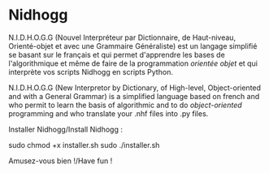 # Nidhogg

N.I.D.H.O.G.G (Nouvel Interpréteur par Dictionnaire, de Haut-niveau, Orienté-objet et avec une Grammaire Généraliste) est un langage simplifié se basant sur le français et qui permet d'apprendre les bases de l'algorithmique et même de faire de la programmation _orientée objet_ et qui interprète vos scripts Nidhogg en scripts Python.

N.I.D.H.O.G.G (New Interpretor by Dictionary, of High-level, Object-oriented and with a General Grammar) is a simplified language based on french and who permit to learn the basis of algorithmic and to do _object-oriented_ programming and who translate your .nhf files into .py files.  

Installer Nidhogg/Install Nidhogg :

sudo chmod +x installer.sh
sudo ./installer.sh

Amusez-vous bien !/Have fun !

